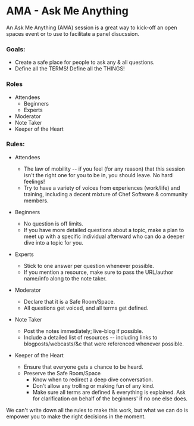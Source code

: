 # AMA - Ask Me Anything

An Ask Me Anything (AMA) session is a great way to kick-off an open spaces event or to use to facilitate a panel disucssion.

### Goals:
- Create a safe place for people to ask any & all questions.
- Define all the TERMS! Define all the THINGS!

### Roles
* Attendees
  * Beginners
  * Experts
* Moderator
* Note Taker
* Keeper of the Heart


### Rules:
* Attendees
  * The law of mobility -- if you feel (for any reason) that this session isn't the right one for you to be in, you should leave. No hard feelings!
  * Try to have a variety of voices from experiences (work/life) and training, including a decent mixture of Chef Software & community members.

* Beginners
  * No question is off limits.
  * If you have more detailed questions about a topic, make a plan to meet up with a specific individual afterward who can do a deeper dive into a topic for you.
* Experts
  * Stick to one answer per question whenever possible.
  * If you mention a resource, make sure to pass the URL/author name/info along to the note taker.
* Moderator
  * Declare that it is a Safe Room/Space.
  * All questions get voiced, and all terms get defined.
* Note Taker
  * Post the notes immediately; live-blog if possible.
  * Include a detailed list of resources -- including links to blogposts/webcasts/&c that were referenced whenever possible.
* Keeper of the Heart
  * Ensure that everyone gets a chance to be heard.
  * Preserve the Safe Room/Space
    * Know when to redirect a deep dive conversation.
    * Don't allow any trolling or making fun of any kind.
    * Make sure all terms are defined & everything is explained. Ask for clarification on behalf of the beginners' if no one else does.

We can't write down all the rules to make this work, but what we can do is empower you to make the right decisions in the moment.
